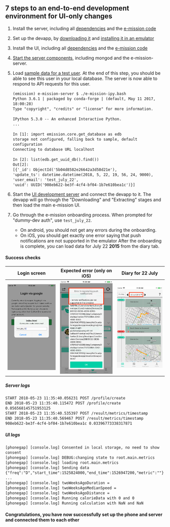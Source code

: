 7 steps to an end-to-end development environment for UI-only changes
---

1. Install the server, including all [dependencies](https://github.com/e-mission/e-mission-server#dependencies) and the [e-mission code](https://github.com/e-mission/e-mission-server#installupdate)
1. Set up the devapp, by [downloading it](https://github.com/e-mission/e-mission-devapp#download) and [installing it in an emulator](https://github.com/e-mission/e-mission-devapp#installing)
1. Install the UI, including all [dependencies](https://github.com/e-mission/e-mission-phone#dependencies) and the [e-mission code](https://github.com/e-mission/e-mission-phone#installation)
1. [Start the server components](https://github.com/e-mission/e-mission-server#development), including mongod and the e-mission-server.
1. Load [sample data for a test user](https://github.com/e-mission/e-mission-server#quick-start). At the end of this step, you should be able to see this user in your local database. The server is now able to respond to API requests for this user.

    ```
    (emission) e-mission-server $ ./e-mission-ipy.bash
    Python 3.6.1 | packaged by conda-forge | (default, May 11 2017, 18:00:28)
    Type "copyright", "credits" or "license" for more information.

    IPython 5.3.0 -- An enhanced Interactive Python.
    ...
    
    In [1]: import emission.core.get_database as edb
    storage not configured, falling back to sample, default configuration
    Connecting to database URL localhost

    In [2]: list(edb.get_uuid_db().find())
    Out[2]:
    [{'_id': ObjectId('5b04d8582e26642a3d58d21e'),
    'update_ts': datetime.datetime(2018, 5, 22, 19, 56, 24, 9000),
    'user_email': 'test_july_22',
    'uuid': UUID('908eb622-be3f-4cf4-bf04-1b7e610bea1c')}]
    ```
    
1. Start the [UI development server](https://github.com/e-mission/e-mission-phone#running) and connect the devapp to it. The devapp will go through the "Downloading" and "Extracting" stages and then load the main e-mission UI.
1. Go through the e-mission onboarding process. When prompted for "dummy-dev auth", use `test_july_22`.
    - On android, you should not get any errors during the onboarding.
    - On iOS, you should get exactly one error saying that push notifications are not supported in the emulator
After the onboarding is complete, you can load data for July 22 **2015** from the diary tab.

#### Success checks ####

| Login screen | Expected error (only on iOS) | Diary for 22 July |  
|--------------|-------------------------------------|-------------------|
| ![login screen test user](../../assets/overview/quickstart/login_screen_test_user.png) | ![expected ios error](../../assets/overview/quickstart/expected_ios_error.png) | ![Diary view success](../../assets/overview/quickstart/diary_view_success.png) | 

##### Server logs #####

```
START 2018-05-23 11:35:40.056231 POST /profile/create
END 2018-05-23 11:35:40.115472 POST /profile/create  0.056568145751953125
START 2018-05-23 11:35:40.535397 POST /result/metrics/timestamp
END 2018-05-23 11:35:40.569467 POST /result/metrics/timestamp 908eb622-be3f-4cf4-bf04-1b7e610bea1c 0.03396773338317871
```

##### UI logs #####

```
[phonegap] [console.log] Consented in local storage, no need to show consent
[phonegap] [console.log] DEBUG:changing state to root.main.metrics
[phonegap] [console.log] loading root.main.metrics
[phonegap] [console.log] Sending data {"freq":"D","start_time":1525824000,"end_time":1526947200,"metric":""}
...
[phonegap] [console.log] twoWeeksAgoDuration =
[phonegap] [console.log] twoWeeksAgoMedianSpeed =
[phonegap] [console.log] twoWeeksAgoDistance =
[phonegap] [console.log] Running calorieData with 0 and 0
[phonegap] [console.log] Running calculation with NaN and NaN
```

#### Congratulations, you have now successfully set up the phone and server and connected them to each other ####
